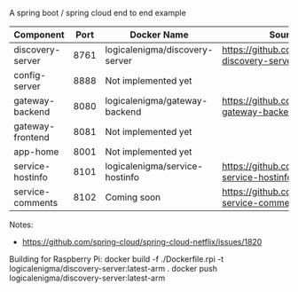 A spring boot / spring cloud end to end example


|Component|Port|Docker Name|Source Code|
|---|---|---|---|
|discovery-server|8761|logicalenigma/discovery-server|https://github.com/dnachman/lesb-discovery-server|
|config-server|8888|Not implemented yet||
|gateway-backend|8080|logicalenigma/gateway-backend|https://github.com/dnachman/lesb-gateway-backend|
|gateway-frontend|8081|Not implemented yet||
|app-home|8001|Not implemented yet||
|service-hostinfo|8101|logicalenigma/service-hostinfo|https://github.com/dnachman/lesb-service-hostinfo|
|service-comments|8102|Coming soon|https://github.com/dnachman/lesb-service-comments|


Notes:
- https://github.com/spring-cloud/spring-cloud-netflix/issues/1820


Building for Raspberry Pi:
docker build -f ./Dockerfile.rpi -t logicalenigma/discovery-server:latest-arm .
docker push logicalenigma/discovery-server:latest-arm
